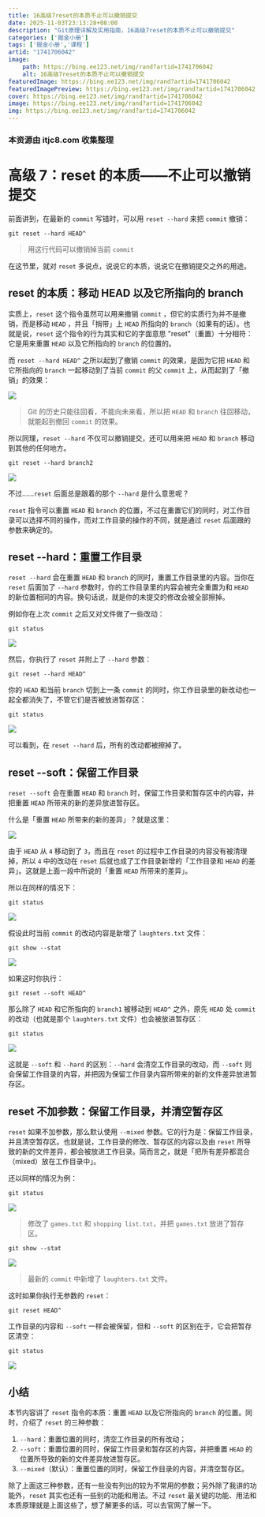 ```yaml
---
title: 16高级7reset的本质不止可以撤销提交
date: 2025-11-03T23:13:28+08:00
description: "Git原理详解及实用指南，16高级7reset的本质不止可以撤销提交"
categories: ['掘金小册']
tags: ['掘金小册','课程']
artid: "1741706042"
image:
    path: https://bing.ee123.net/img/rand?artid=1741706042
    alt: 16高级7reset的本质不止可以撤销提交
featuredImage: https://bing.ee123.net/img/rand?artid=1741706042
featuredImagePreview: https://bing.ee123.net/img/rand?artid=1741706042
cover: https://bing.ee123.net/img/rand?artid=1741706042
image: https://bing.ee123.net/img/rand?artid=1741706042
img: https://bing.ee123.net/img/rand?artid=1741706042
---
```


### 本资源由 itjc8.com 收集整理
# 高级 7：reset 的本质——不止可以撤销提交

前面讲到，在最新的 `commit` 写错时，可以用 `reset --hard` 来把 `commit` 撤销：

```shell
git reset --hard HEAD^
```

> 用这行代码可以撤销掉当前 `commit`

在这节里，就对 `reset` 多说点，说说它的本质，说说它在撤销提交之外的用途。

## reset 的本质：移动 HEAD 以及它所指向的 branch

实质上，`reset` 这个指令虽然可以用来撤销 `commit` ，但它的实质行为并不是撤销，而是移动 `HEAD` ，并且「捎带」上 `HEAD` 所指向的 `branch`（如果有的话）。也就是说，`reset` 这个指令的行为其实和它的字面意思 "reset"（重置）十分相符：它是用来重置 `HEAD` 以及它所指向的 `branch` 的位置的。

而 `reset --hard HEAD^` 之所以起到了撤销 `commit` 的效果，是因为它把 `HEAD` 和它所指向的 `branch` 一起移动到了当前 `commit` 的父 `commit` 上，从而起到了「撤销」的效果：

![](https://user-gold-cdn.xitu.io/2017/11/22/15fe19c8a3235853?w=466&h=262&f=gif&s=120940)

> Git 的历史只能往回看，不能向未来看，所以把 `HEAD` 和 `branch` 往回移动，就能起到撤回 `commit` 的效果。

所以同理，`reset --hard` 不仅可以撤销提交，还可以用来把 `HEAD` 和 `branch` 移动到其他的任何地方。

```shell
git reset --hard branch2
```

![](https://user-gold-cdn.xitu.io/2017/11/22/15fe333cb605b0de?w=434&h=642&f=gif&s=154560)

不过……`reset` 后面总是跟着的那个 `--hard` 是什么意思呢？

`reset` 指令可以重置 `HEAD` 和 `branch` 的位置，不过在重置它们的同时，对工作目录可以选择不同的操作，而对工作目录的操作的不同，就是通过 `reset` 后面跟的参数来确定的。

## reset --hard：重置工作目录

`reset --hard` 会在重置 `HEAD` 和 `branch` 的同时，重置工作目录里的内容。当你在 `reset` 后面加了 `--hard` 参数时，你的工作目录里的内容会被完全重置为和 `HEAD` 的新位置相同的内容。换句话说，就是你的未提交的修改会被全部擦掉。

例如你在上次 `commit` 之后又对文件做了一些改动：

```shell
git status
```

![](https://user-gold-cdn.xitu.io/2017/11/22/15fe333cb5a0e894?w=621&h=236&f=jpeg&s=71681)

然后，你执行了 `reset` 并附上了 `--hard` 参数：

```shell
git reset --hard HEAD^
```

你的 `HEAD` 和当前 `branch` 切到上一条 `commit` 的同时，你工作目录里的新改动也一起全都消失了，不管它们是否被放进暂存区：

```shell
git status
```

![](https://user-gold-cdn.xitu.io/2017/11/22/15fe333cb5dbef68?w=355&h=59&f=jpeg&s=20692)

可以看到，在 `reset --hard` 后，所有的改动都被擦掉了。

## reset --soft：保留工作目录

`reset --soft` 会在重置 `HEAD` 和 `branch` 时，保留工作目录和暂存区中的内容，并把重置 `HEAD` 所带来的新的差异放进暂存区。

什么是「重置 `HEAD` 所带来的新的差异」？就是这里：

![](https://user-gold-cdn.xitu.io/2017/11/22/15fe333cb5c6a249?w=478&h=290&f=gif&s=202343)

由于 `HEAD` 从 `4` 移动到了 `3`，而且在 `reset` 的过程中工作目录的内容没有被清理掉，所以 `4` 中的改动在 `reset` 后就也成了工作目录新增的「工作目录和 `HEAD` 的差异」。这就是上面一段中所说的「重置 `HEAD` 所带来的差异」。

所以在同样的情况下：

```shell
git status
```

![](https://user-gold-cdn.xitu.io/2017/11/22/15fe333cb5a0e894?w=621&h=236&f=jpeg&s=71681)

假设此时当前 `commit` 的改动内容是新增了 `laughters.txt` 文件：

```shell
git show --stat
```

![](https://user-gold-cdn.xitu.io/2017/11/22/15fe333cb7cdd727?w=533&h=180&f=jpeg&s=47095)

如果这时你执行：

```shell
git reset --soft HEAD^
```

那么除了 `HEAD` 和它所指向的 `branch1` 被移动到 `HEAD^` 之外，原先 `HEAD` 处 `commit` 的改动（也就是那个 `laughters.txt` 文件）也会被放进暂存区：

```shell
git status
```

![](https://user-gold-cdn.xitu.io/2017/11/22/15fe333cb7e6e40b?w=626&h=278&f=jpeg&s=90747)

这就是 `--soft` 和 `--hard` 的区别：`--hard` 会清空工作目录的改动，而 `--soft` 则会保留工作目录的内容，并把因为保留工作目录内容所带来的新的文件差异放进暂存区。

## reset 不加参数：保留工作目录，并清空暂存区

`reset` 如果不加参数，那么默认使用 `--mixed` 参数。它的行为是：保留工作目录，并且清空暂存区。也就是说，工作目录的修改、暂存区的内容以及由 `reset` 所导致的新的文件差异，都会被放进工作目录。简而言之，就是「把所有差异都混合（mixed）放在工作目录中」。

还以同样的情况为例：

```shell
git status
```

![](https://user-gold-cdn.xitu.io/2017/11/22/15fe333cb5a0e894?w=621&h=236&f=jpeg&s=71681)

> 修改了 `games.txt` 和 `shopping list.txt`，并把 `games.txt` 放进了暂存区。

```shell
git show --stat
```

![](https://user-gold-cdn.xitu.io/2017/11/22/15fe333cb7cdd727?w=533&h=180&f=jpeg&s=47095)

> 最新的 `commit` 中新增了 `laughters.txt` 文件。

这时如果你执行无参数的 `reset`：

```shell
git reset HEAD^
```

工作目录的内容和 `--soft` 一样会被保留，但和 `--soft` 的区别在于，它会把暂存区清空：

```shell
git status
```

![](https://user-gold-cdn.xitu.io/2017/11/22/15fe333d086f9754?w=625&h=256&f=jpeg&s=70740)

## 小结

本节内容讲了 `reset` 指令的本质：重置 `HEAD` 以及它所指向的 `branch` 的位置。同时，介绍了 `reset` 的三种参数：

1. `--hard`：重置位置的同时，清空工作目录的所有改动；
2. `--soft`：重置位置的同时，保留工作目录和暂存区的内容，并把重置 `HEAD` 的位置所导致的新的文件差异放进暂存区。
3. `--mixed`（默认）：重置位置的同时，保留工作目录的内容，并清空暂存区。

除了上面这三种参数，还有一些没有列出的较为不常用的参数；另外除了我讲的功能外，`reset` 其实也还有一些别的功能和用法。不过 `reset` 最关键的功能、用法和本质原理就是上面这些了，想了解更多的话，可以去官网了解一下。